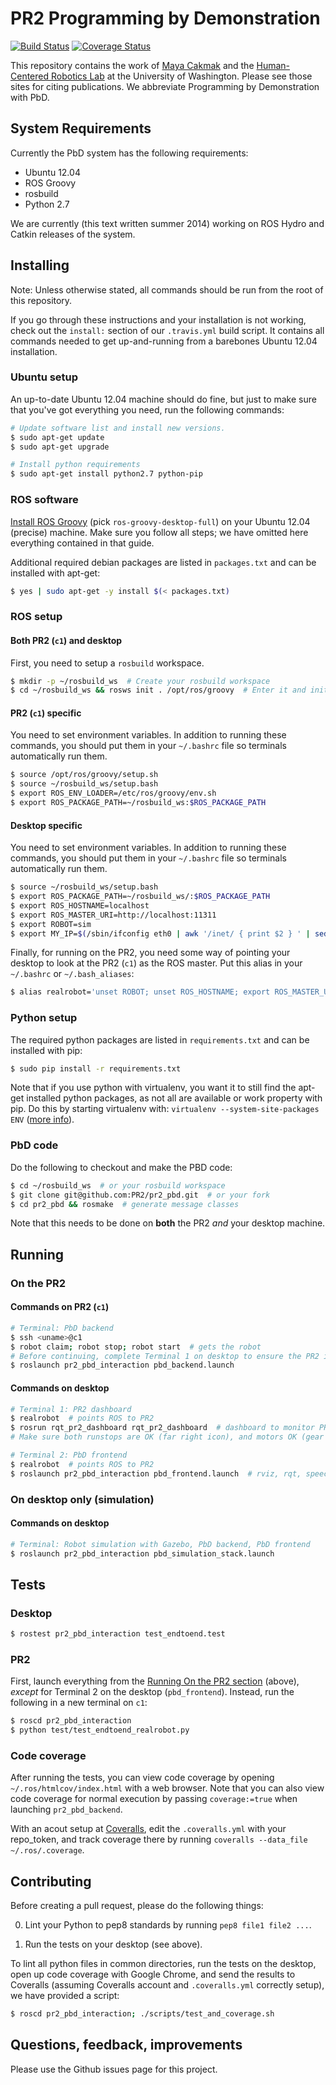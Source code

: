# PR2 Programming by Demonstration
[![Build Status](https://travis-ci.org/mbforbes/pr2_pbd.svg?branch=tests)](https://travis-ci.org/mbforbes/pr2_pbd)
[![Coverage Status](https://coveralls.io/repos/mbforbes/pr2_pbd/badge.png?branch=tests)](https://coveralls.io/r/mbforbes/pr2_pbd?branch=tests)

This repository contains the work of [Maya Cakmak](http://www.mayacakmak.com/) and the [Human-Centered Robotics Lab](https://sites.google.com/site/humancenteredrobotics/) at the University of Washington. Please see those sites for citing publications. We abbreviate Programming by Demonstration with PbD.



## System Requirements
Currently the PbD system has the following requirements:

- Ubuntu 12.04
- ROS Groovy
- rosbuild
- Python 2.7

We are currently (this text written summer 2014) working on ROS Hydro and Catkin releases of the system.



## Installing
Note: Unless otherwise stated, all commands should be run from the root of this repository.

If you go through these instructions and your installation is not working, check out the `install:` section of our `.travis.yml` build script. It contains all commands needed to get up-and-running from a barebones Ubuntu 12.04 installation.

### Ubuntu setup
An up-to-date Ubuntu 12.04 machine should do fine, but just to make sure that you've got everything you need, run the following commands:
```bash
# Update software list and install new versions.
$ sudo apt-get update
$ sudo apt-get upgrade

# Install python requirements
$ sudo apt-get install python2.7 python-pip
```

### ROS software
[Install ROS Groovy](http://wiki.ros.org/groovy/Installation/Ubuntu) (pick `ros-groovy-desktop-full`) on your Ubuntu 12.04 (precise) machine. Make sure you follow all steps; we have omitted here everything contained in that guide.

Additional required debian packages are listed in `packages.txt` and can be installed with apt-get:

```bash
$ yes | sudo apt-get -y install $(< packages.txt)
```

### ROS setup

#### Both PR2 (`c1`) and desktop
First, you need to setup a `rosbuild` workspace.

```bash
$ mkdir -p ~/rosbuild_ws  # Create your rosbuild workspace
$ cd ~/rosbuild_ws && rosws init . /opt/ros/groovy  # Enter it and initialize
```

#### PR2 (`c1`) specific
You need to set environment variables. In addition to running these commands, you should put them in your `~/.bashrc` file so terminals automatically run them.

```bash
$ source /opt/ros/groovy/setup.sh
$ source ~/rosbuild_ws/setup.bash
$ export ROS_ENV_LOADER=/etc/ros/groovy/env.sh
$ export ROS_PACKAGE_PATH=~/rosbuild_ws:$ROS_PACKAGE_PATH
```

#### Desktop specific
You need to set environment variables. In addition to running these commands, you should put them in your `~/.bashrc` file so terminals automatically run them.

```bash
$ source ~/rosbuild_ws/setup.bash
$ export ROS_PACKAGE_PATH=~/rosbuild_ws/:$ROS_PACKAGE_PATH
$ export ROS_HOSTNAME=localhost
$ export ROS_MASTER_URI=http://localhost:11311
$ export ROBOT=sim
$ export MY_IP=$(/sbin/ifconfig eth0 | awk '/inet/ { print $2 } ' | sed -e s/addr://)
```

Finally, for running on the PR2, you need some way of pointing your desktop to look at the PR2 (`c1`) as the ROS master. Put this alias in your `~/.bashrc` or `~/.bash_aliases`:

```bash
$ alias realrobot='unset ROBOT; unset ROS_HOSTNAME; export ROS_MASTER_URI=http://c1:11311; export ROS_IP=$MY_IP'
```

### Python setup
The required python packages are listed in `requirements.txt` and can be installed with pip:

```bash
$ sudo pip install -r requirements.txt
```
Note that if you use python with virtualenv, you want it to still find the apt-get installed python packages, as not all are available or work property with pip. Do this by starting virtualenv with: `virtualenv --system-site-packages ENV` ([more info](http://virtualenv.readthedocs.org/en/latest/virtualenv.html#the-system-site-packages-option)).

### PbD code
Do the following to checkout and make the PBD code:

```bash
$ cd ~/rosbuild_ws  # or your rosbuild workspace
$ git clone git@github.com:PR2/pr2_pbd.git  # or your fork
$ cd pr2_pbd && rosmake  # generate message classes
```

Note that this needs to be done on **both** the PR2 _and_ your desktop machine.



## Running

### On the PR2

#### Commands on PR2 (`c1`)
```bash
# Terminal: PbD backend
$ ssh <uname>@c1
$ robot claim; robot stop; robot start  # gets the robot
# Before continuing, complete Terminal 1 on desktop to ensure the PR2 is ready.
$ roslaunch pr2_pbd_interaction pbd_backend.launch
```

#### Commands on desktop
```bash
# Terminal 1: PR2 dashboard
$ realrobot  # points ROS to PR2
$ rosrun rqt_pr2_dashboard rqt_pr2_dashboard  # dashboard to monitor PR2
# Make sure both runstops are OK (far right icon), and motors OK (gear icon)

# Terminal 2: PbD frontend
$ realrobot  # points ROS to PR2
$ roslaunch pr2_pbd_interaction pbd_frontend.launch  # rviz, rqt, speech
```

### On desktop only (simulation)

#### Commands on desktop

```bash
# Terminal: Robot simulation with Gazebo, PbD backend, PbD frontend
$ roslaunch pr2_pbd_interaction pbd_simulation_stack.launch
```



## Tests
### Desktop
```bash
$ rostest pr2_pbd_interaction test_endtoend.test
```

### PR2
First, launch everything from the [Running On the PR2 section](#on-the-pr2) (above), _except_ for Terminal 2 on the desktop (`pbd_frontend`). Instead, run the following in a new terminal on `c1`:
```bash
$ roscd pr2_pbd_interaction
$ python test/test_endtoend_realrobot.py
```

### Code coverage
After running the tests, you can view code coverage by opening `~/.ros/htmlcov/index.html` with a web browser. Note that you can also view code coverage for normal execution by passing `coverage:=true` when launching `pr2_pbd_backend`.

With an acout setup at [Coveralls](https://coveralls.io), edit the `.coveralls.yml` with your repo_token, and track coverage there by running `coveralls --data_file ~/.ros/.coverage`.



## Contributing
Before creating a pull request, please do the following things:

0. Lint your Python to pep8 standards by running `pep8 file1 file2 ...`.

0. Run the tests on your desktop (see above).

To lint all python files in common directories, run the tests on the desktop, open up code coverage with Google Chrome, and send the results to Coveralls (assuming Coveralls account and `.coveralls.yml` correctly setup), we have provided a script:
```bash
$ roscd pr2_pbd_interaction; ./scripts/test_and_coverage.sh
```



## Questions, feedback, improvements
Please use the Github issues page for this project.
